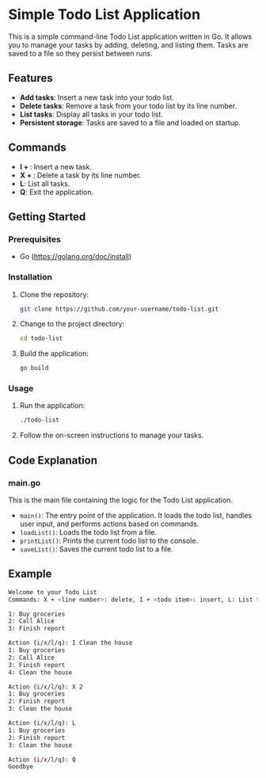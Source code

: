 # Simple Todo List Application

This is a simple command-line Todo List application written in Go. It allows you to manage your tasks by adding, deleting, and listing them. Tasks are saved to a file so they persist between runs.

## Features

- **Add tasks**: Insert a new task into your todo list.
- **Delete tasks**: Remove a task from your todo list by its line number.
- **List tasks**: Display all tasks in your todo list.
- **Persistent storage**: Tasks are saved to a file and loaded on startup.

## Commands

- **I + <todo item>**: Insert a new task.
- **X + <line number>**: Delete a task by its line number.
- **L**: List all tasks.
- **Q**: Exit the application.

## Getting Started

### Prerequisites

- Go (https://golang.org/doc/install)

### Installation

1. Clone the repository:
   ```sh
   git clone https://github.com/your-username/todo-list.git
   ```
2. Change to the project directory:
   ```sh
   cd todo-list
   ```
3. Build the application:
   ```sh
   go build
   ```

### Usage

1. Run the application:
   ```sh
   ./todo-list
   ```
2. Follow the on-screen instructions to manage your tasks.

## Code Explanation

### main.go

This is the main file containing the logic for the Todo List application.

- `main()`: The entry point of the application. It loads the todo list, handles user input, and performs actions based on commands.
- `loadList()`: Loads the todo list from a file.
- `printList()`: Prints the current todo list to the console.
- `saveList()`: Saves the current todo list to a file.

## Example

```sh
Welcome to your Todo List
Commands: X + <line number>: delete, I + <todo item>: insert, L: List tasks Q: exit

1: Buy groceries
2: Call Alice
3: Finish report

Action (i/x/l/q): I Clean the house
1: Buy groceries
2: Call Alice
3: Finish report
4: Clean the house

Action (i/x/l/q): X 2
1: Buy groceries
2: Finish report
3: Clean the house

Action (i/x/l/q): L
1: Buy groceries
2: Finish report
3: Clean the house

Action (i/x/l/q): Q
Goodbye

```
